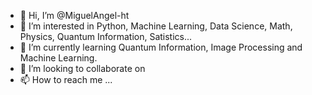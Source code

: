 - 👋 Hi, I’m @MiguelAngel-ht
- 👀 I’m interested in Python, Machine Learning, Data Science, Math, Physics, Quantum Information, Satistics...
- 🌱 I’m currently learning Quantum Information, Image Processing and Machine Learning.
- 💞️ I’m looking to collaborate on 
- 📫 How to reach me ...

<!---
MiguelAngel-ht/MiguelAngel-ht is a ✨ special ✨ repository because its `README.md` (this file) appears on your GitHub profile.
You can click the Preview link to take a look at your changes.
--->
